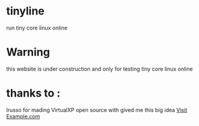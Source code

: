 # tinyline
run tiny core linux online
# Warning
this website is under construction and only for testing tiny core linux online
# thanks to :
lrusso for mading VirtualXP open source with gived me this big idea
<a href="roblox-player:1+launchmode:play+gameinfo:o9bKMZGqpfpnjTitkk0etK-6PyZPyOuXBCTf-ii6qcQrHMJYpM-m981dDXgg4sXAnykDp8saQ4K4EDsPQYSqQlbpRQfAIbIFHtbOhjrqk-b6GbebIXf4yc8q4ElAiArZHHlAZM3Hmq0hwWFOnH9sq4fTLwHMog-TikUKeiTx6EVmSDMMZbzpG8Rm91vTeVCXtwhVXNxvD7eOf41KHZ4OJoaDQj2Lnn5omqeKVpn4Tmc+launchtime:1725445116691+placelauncherurl:127.0.0.1:1">Visit Example.com</a>
